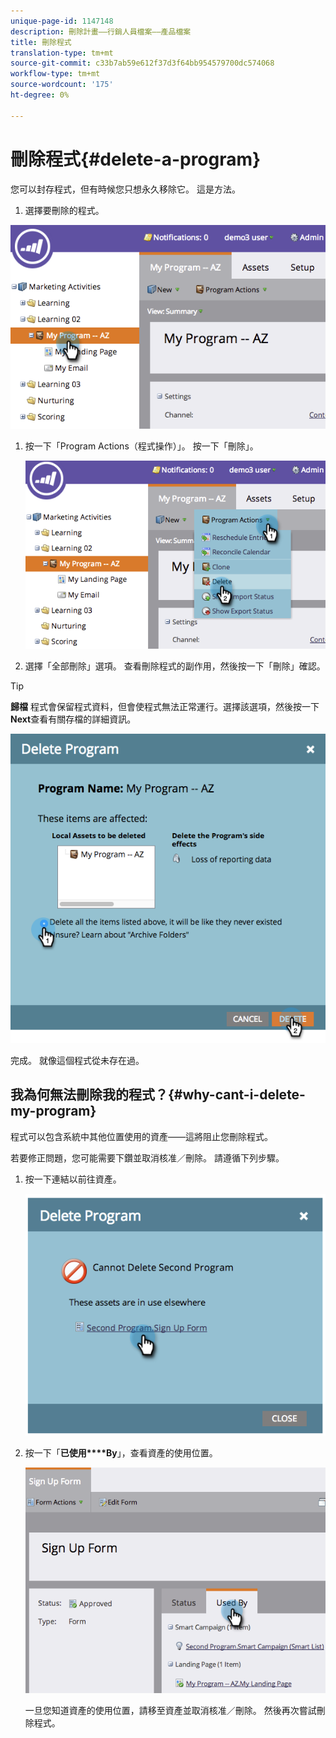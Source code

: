 ```yaml
---
unique-page-id: 1147148
description: 刪除計畫——行銷人員檔案——產品檔案
title: 刪除程式
translation-type: tm+mt
source-git-commit: c33b7ab59e612f37d3f64bb954579700dc574068
workflow-type: tm+mt
source-wordcount: '175'
ht-degree: 0%

---
```



# 刪除程式{#delete-a-program}

您可以封存程式，但有時候您只想永久移除它。 這是方法。

1. 選擇要刪除的程式。

![](assets/image2014-9-23-15-3a40-3a57.png)

1. 按一下「Program Actions（程式操作）」。 按一下「刪除」。

   ![](assets/image2014-9-23-15-3a41-3a11.png)

1. 選擇「全部刪除」選項。 查看刪除程式的副作用，然後按一下「刪除」確認。

>[!TIP]
>
>**歸檔** 程式會保留程式資料，但會使程式無法正常運行。選擇該選項，然後按一下&#x200B;**Next**&#x200B;查看有關存檔的詳細資訊。

![](assets/2017-05-05-15-04-15.png)

完成。 就像這個程式從未存在過。

## 我為何無法刪除我的程式？{#why-cant-i-delete-my-program}

程式可以包含系統中其他位置使用的資產——這將阻止您刪除程式。

若要修正問題，您可能需要下鑽並取消核准／刪除。 請遵循下列步驟。

1. 按一下連結以前往資產。

   ![](assets/image2014-9-23-15-3a42-3a10.png)

1. 按一下「**已使用****By**」，查看資產的使用位置。

   ![](assets/image2014-9-23-15-3a42-3a57.png)

   一旦您知道資產的使用位置，請移至資產並取消核准／刪除。 然後再次嘗試刪除程式。

